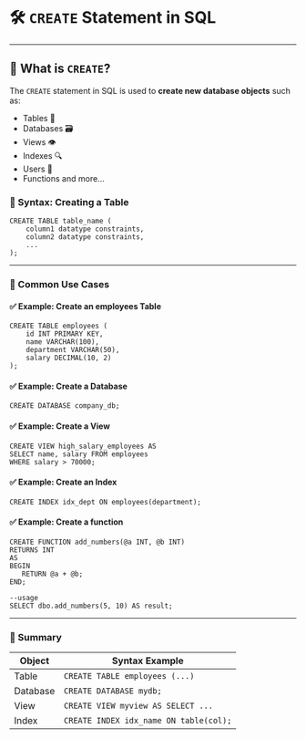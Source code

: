 # 🛠️ `CREATE` Statement in SQL

---
## 📘 What is `CREATE`?

The `CREATE` statement in SQL is used to **create new database objects** such as:
- Tables 🧱
- Databases 🗃️
- Views 👁️
- Indexes 🔍
- Users 👤
- Functions and more...

### 🧾 Syntax: Creating a Table

```roomsql
CREATE TABLE table_name (
    column1 datatype constraints,
    column2 datatype constraints,
    ...
);
```
---
### 🔧 Common Use Cases
#### ✅ Example: Create an employees Table
```roomsql
CREATE TABLE employees (
    id INT PRIMARY KEY,
    name VARCHAR(100),
    department VARCHAR(50),
    salary DECIMAL(10, 2)
);
```
#### ✅ Example: Create a Database
```roomsql
CREATE DATABASE company_db;
```
#### ✅ Example: Create a View
```roomsql
CREATE VIEW high_salary_employees AS
SELECT name, salary FROM employees
WHERE salary > 70000;
```
#### ✅ Example: Create an Index
```roomsql
CREATE INDEX idx_dept ON employees(department);
```
#### ✅ Example: Create a function
```roomsql
CREATE FUNCTION add_numbers(@a INT, @b INT)
RETURNS INT
AS
BEGIN
   RETURN @a + @b;
END;

--usage
SELECT dbo.add_numbers(5, 10) AS result;
```
---
### 🧠 Summary
| Object   | Syntax Example                         |
| -------- | -------------------------------------- |
| Table    | `CREATE TABLE employees (...)`         |
| Database | `CREATE DATABASE mydb;`                |
| View     | `CREATE VIEW myview AS SELECT ...`     |
| Index    | `CREATE INDEX idx_name ON table(col);` |

